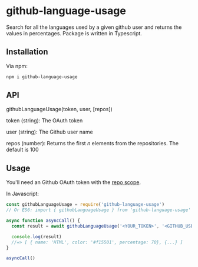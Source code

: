 # github-language-usage

Search for all the languages ​​used by a given github user and returns the values ​​in percentages.
Package is written in Typescript.

## Installation

Via npm:

```bash
npm i github-language-usage
```

## API

githubLanguageUsage(token, user, [repos])

token (string): The OAuth token

user (string): The Github user name

repos (number): Returns the first _n_ elements from the repositories. The default is 100

## Usage

You'll need an Github OAuth token with the
[repo scope](https://docs.github.com/en/developers/apps/scopes-for-oauth-apps).

In Javascript:

```javascript
const githubLanguageUsage = require('github-language-usage')
// Or ES6: import { githubLanguageUsage } from 'github-language-usage'

async function asyncCall() {
  const result = await githubLanguageUsage('<YOUR_TOKEN>', '<GITHUB_USER_NAME>')

  console.log(result)
  //=> [ { name: 'HTML', color: '#f15501', percentage: 70}, {...} ]
}

asyncCall()
```
